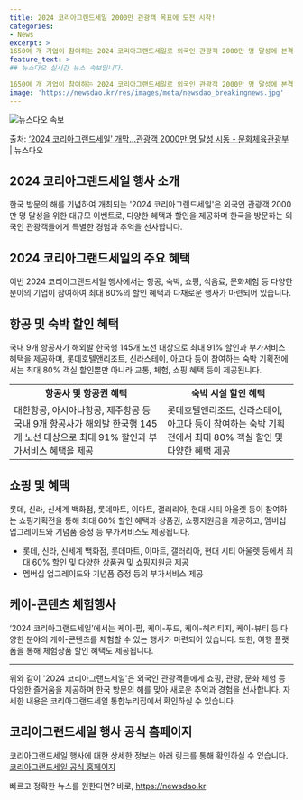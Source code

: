 ```yaml
---
title: 2024 코리아그랜드세일 2000만 관광객 목표에 도전 시작!
categories:
- News
excerpt: >
1650여 개 기업이 참여하는 2024 코리아그랜드세일로 외국인 관광객 2000만 명 달성에 본격적으로 시동…
feature_text: >
## 뉴스다오 실시간 뉴스 속보입니다.

1650여 개 기업이 참여하는 2024 코리아그랜드세일로 외국인 관광객 2000만 명 달성에 본격적으로 시동…
image: 'https://newsdao.kr/res/images/meta/newsdao_breakingnews.jpg'
---
```


![뉴스다오 속보](https://newsdao.kr/res/images/meta/newsdao_breakingnews.jpg)

<p>출처: <a href="https://newsdao.kr/2974" rel="dofollow">‘2024 코리아그랜드세일’ 개막…관광객 2000만 명 달성 시동 - 문화체육관광부</a> | 뉴스다오</p>

<h2 data-ke-size="size26">2024 코리아그랜드세일 행사 소개</h2>
<p data-ke-size="size16">한국 방문의 해를 기념하여 개최되는 '2024 코리아그랜드세일'은 외국인 관광객 2000만 명 달성을 위한 대규모 이벤트로, 다양한 혜택과 할인을 제공하며 한국을 방문하는 외국인 관광객들에게 특별한 경험과 추억을 선사합니다.</p>

<h2 data-ke-size="size26">2024 코리아그랜드세일의 주요 혜택</h2>
<p data-ke-size="size16">이번 2024 코리아그랜드세일 행사에서는 항공, 숙박, 쇼핑, 식음료, 문화체험 등 다양한 분야의 기업이 참여하여 최대 80%의 할인 혜택과 다채로운 행사가 마련되어 있습니다.</p>

<h2 data-ke-size="size26">항공 및 숙박 할인 혜택</h2>
<p data-ke-size="size16">국내 9개 항공사가 해외발 한국행 145개 노선 대상으로 최대 91% 할인과 부가서비스 혜택을 제공하며, 롯데호텔앤리조트, 신라스테이, 아고다 등이 참여하는 숙박 기획전에서는 최대 80% 객실 할인뿐만 아니라 교통, 체험, 쇼핑 혜택 등이 제공됩니다.</p>

<table>
  <tr>
    <td style="text-align: center; height: 17px;"><b>항공사 및 항공권 혜택</b></td>
    <td style="text-align: center; height: 17px;"><b>숙박 시설 할인 혜택</b></td>
  </tr>
  <tr>
    <td>대한항공, 아시아나항공, 제주항공 등 국내 9개 항공사가 해외발 한국행 145개 노선 대상으로 최대 91% 할인과 부가서비스 혜택을 제공</td>
    <td>롯데호텔앤리조트, 신라스테이, 아고다 등이 참여하는 숙박 기획전에서 최대 80% 객실 할인 및 다양한 혜택 제공</td>
  </tr>
</table>

<h2 data-ke-size="size26">쇼핑 및 혜택</h2>
<p data-ke-size="size16">롯데, 신라, 신세계 백화점, 롯데마트, 이마트, 갤러리아, 현대 시티 아울렛 등이 참여하는 쇼핑기획전을 통해 최대 60% 할인 혜택과 상품권, 쇼핑지원금을 제공하고, 멤버십 업그레이드와 기념품 증정 등 부가서비스도 제공됩니다.</p>

<ul>
  <li>롯데, 신라, 신세계 백화점, 롯데마트, 이마트, 갤러리아, 현대 시티 아울렛 등에서 최대 60% 할인 및 다양한 상품권 및 쇼핑지원금 제공</li>
  <li>멤버십 업그레이드와 기념품 증정 등의 부가서비스 제공</li>
</ul>

<h2 data-ke-size="size26">케이-콘텐츠 체험행사</h2>
<p data-ke-size="size16">‘2024 코리아그랜드세일’에서는 케이-팝, 케이-푸드, 케이-헤리티지, 케이-뷰티 등 다양한 분야의 케이-콘텐츠를 체험할 수 있는 행사가 마련되어 있습니다. 또한, 여행 플랫폼을 통해 체험상품 할인 혜택도 제공됩니다.</p>

<hr>
<p data-ke-size="size16">위와 같이 '2024 코리아그랜드세일'은 외국인 관광객들에게 쇼핑, 관광, 문화 체험 등 다양한 즐거움을 제공하며 한국 방문의 해를 맞아 새로운 추억과 경험을 선사합니다. 자세한 내용은 코리아그랜드세일 통합누리집에서 확인하실 수 있습니다.</p>
<h2 data-ke-size="size26">코리아그랜드세일 행사 공식 홈페이지</h2>
<p data-ke-size="size16">코리아그랜드세일 행사에 대한 상세한 정보는 아래 링크를 통해 확인하실 수 있습니다.<br>
  <a href="https://en.koreagrandsale.co.kr">코리아그랜드세일 공식 홈페이지</a>
</p>
 

빠르고 정확한 뉴스를 원한다면? 바로, <a href="https://newsdao.kr" rel="dofollow">https://newsdao.kr</a>


    
